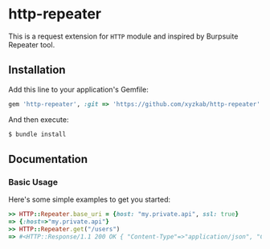 # http-repeater
This is a request extension for `HTTP` module and inspired by Burpsuite Repeater tool.

## Installation

Add this line to your application's Gemfile:
```ruby
gem 'http-repeater', :git => 'https://github.com/xyzkab/http-repeater'
```

And then execute:
```bash
$ bundle install
```

## Documentation

### Basic Usage

Here's some simple examples to get you started:

```ruby
>> HTTP::Repeater.base_uri = {host: "my.private.api", ssl: true}
=> {:host=>"my.private.api"}
>> HTTP::Repeater.get("/users")
=> #<HTTP::Response/1.1 200 OK { "Content-Type"=>"application/json", "Connection"=>"close"}>

```
